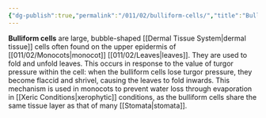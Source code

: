 ```yaml
---
{"dg-publish":true,"permalink":"/011/02/bulliform-cells/","title":"Bulliform Cells","tags":["BIOL412"]}
---
```


**Bulliform cells** are large, bubble-shaped [[Dermal Tissue System\|dermal tissue]] cells often found on the upper epidermis of [[011/02/Monocots\|monocot]] [[011/02/Leaves\|leaves]]. They are used to fold and unfold leaves. This occurs in response to the value of turgor pressure within the cell: when the bulliform cells lose turgor pressure, they become flaccid and shrivel, causing the leaves to fold inwards. This mechanism is used in monocots to prevent water loss through evaporation in [[Xeric Conditions\|xerophytic]] conditions, as the bulliform cells share the same tissue layer as that of many [[Stomata\|stomata]].